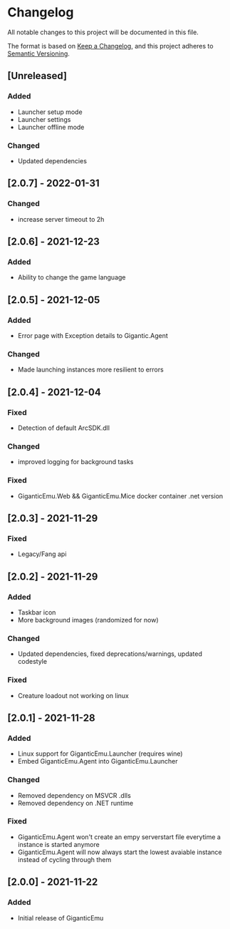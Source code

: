 # Changelog
All notable changes to this project will be documented in this file.

The format is based on [Keep a Changelog](https://keepachangelog.com/en/1.0.0/),
and this project adheres to [Semantic Versioning](https://semver.org/spec/v2.0.0.html).

## [Unreleased]
### Added 
- Launcher setup mode
- Launcher settings
- Launcher offline mode

### Changed
- Updated dependencies

## [2.0.7] - 2022-01-31
### Changed
- increase server timeout to 2h

## [2.0.6] - 2021-12-23
### Added 
- Ability to change the game language

## [2.0.5] - 2021-12-05
### Added
- Error page with Exception details to Gigantic.Agent

### Changed
- Made launching instances more resilient to errors


## [2.0.4] - 2021-12-04
### Fixed 
- Detection of default ArcSDK.dll
### Changed
- improved logging for background tasks

### Fixed 
- GiganticEmu.Web && GiganticEmu.Mice docker container .net version

## [2.0.3] - 2021-11-29
### Fixed
- Legacy/Fang api

## [2.0.2] - 2021-11-29
### Added
- Taskbar icon
- More background images (randomized for now)

### Changed
- Updated dependencies, fixed deprecations/warnings, updated codestyle

### Fixed
- Creature loadout not working on linux

## [2.0.1] - 2021-11-28
### Added
- Linux support for GiganticEmu.Launcher (requires wine)
- Embed GiganticEmu.Agent into GiganticEmu.Launcher

### Changed
- Removed dependency on MSVCR .dlls
- Removed dependency on .NET runtime

### Fixed
- GiganticEmu.Agent won't create an empy serverstart file everytime a instance is started anymore
- GiganticEmu.Agent will now always start the lowest avaiable instance instead of cycling through them

## [2.0.0] - 2021-11-22
### Added
- Initial release of GiganticEmu


